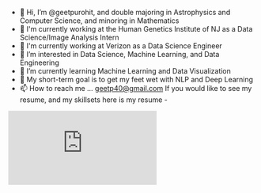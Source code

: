 - 👋 Hi, I’m @geetpurohit, and double majoring in Astrophysics and Computer Science, and minoring in Mathematics
- 💼 I'm currently working at the Human Genetics Institute of NJ as a Data Science/Image Analysis Intern
- 💼 I'm currently working at Verizon as a Data Science Engineer
- 👀 I’m interested in Data Science, Machine Learning, and Data Engineering
- 🌱 I’m currently learning Machine Learning and Data Visualization
- 🎯 My short-term goal is to get my feet wet with NLP and Deep Learning
- 📫 How to reach me ...  geetp40@gmail.com
If you would like to see my resume, and my skillsets here is my resume - 

![Geet_Purohit_Resume (1).pdf](https://github.com/geetpurohit/geetpurohit/files/10340727/Geet_Purohit_Resume.1.pdf)




